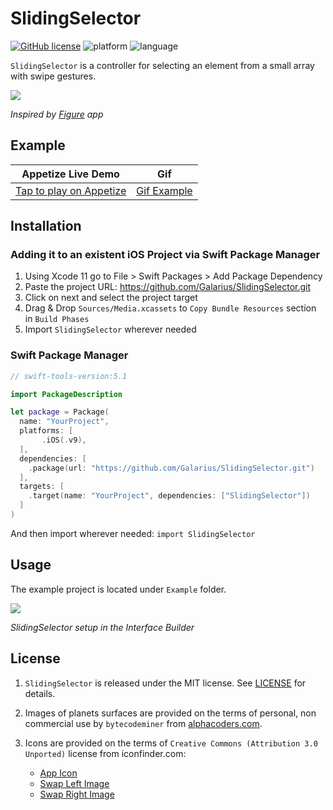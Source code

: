 # SlidingSelector

[![GitHub license](https://img.shields.io/github/license/galarius/GSSlidingSelector.svg)](https://github.com/galarius/GSSlidingSelector/blob/master/LICENSE)
![platform](https://img.shields.io/badge/platform-ios-lightgrey.svg)
![language](https://img.shields.io/badge/language-swift-orange.svg)

`SlidingSelector` is a controller for selecting an element from a small array with swipe gestures.

![](assets/screen.png)

*Inspired by [Figure](https://itunes.apple.com/us/app/figure-make-music-beats/id511269223) app*

## Example

| Appetize Live Demo | Gif |
| --- |--- |
| [Tap to play on Appetize](https://appetize.io/app/5uv9qzk6n1z6qut4f82x5rht80?device=iphonexsmax&scale=75&orientation=portrait&osVersion=12.1&deviceColor=black) | [Gif Example](assets/example.gif) |

## Installation

### Adding it to an existent iOS Project via Swift Package Manager

1. Using Xcode 11 go to File > Swift Packages > Add Package Dependency
2. Paste the project URL: https://github.com/Galarius/SlidingSelector.git
3. Click on next and select the project target
4. Drag & Drop `Sources/Media.xcassets` to `Copy Bundle Resources` section in `Build Phases`
4. Import `SlidingSelector` wherever needed

### Swift Package Manager

```swift
// swift-tools-version:5.1

import PackageDescription

let package = Package(
  name: "YourProject",
  platforms: [
       .iOS(.v9),
  ],
  dependencies: [
    .package(url: "https://github.com/Galarius/SlidingSelector.git")
  ],
  targets: [
    .target(name: "YourProject", dependencies: ["SlidingSelector"])
  ]
)
```

And then import wherever needed: `import SlidingSelector`

## Usage

The example project is located under `Example` folder.

![](./assets/setup.png)

*SlidingSelector setup in the Interface Builder*

## License

1. `SlidingSelector` is released under the MIT license. See [LICENSE](https://github.com/galarius/SlidingSelector/blob/master/LICENSE) for details.

2. Images of planets surfaces are provided on the terms of personal, non commercial use by `bytecodeminer` from [alphacoders.com](https://wall.alphacoders.com/big.php?i=725422).

3. Icons are provided on the terms of `Creative Commons (Attribution 3.0 Unported)` license from iconfinder.com: 
    * [App Icon](https://www.iconfinder.com/icons/2119346/scientific_solar_system_icon)
    * [Swap Left Image](https://www.iconfinder.com/icons/329395/finger_gesture_hand_left_one_swipe_icon)
    * [Swap Right Image](https://www.iconfinder.com/icons/329394/finger_gesture_hand_one_right_swipe_icon)
